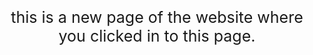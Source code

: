 <style>
body2 {
text-align: center;
font-size:25px;  
}
</style>

<html>
 
 <body2>
    <p>this is a new page of the website where you clicked in to this page.</p>
  </body2>
  
  </html>
